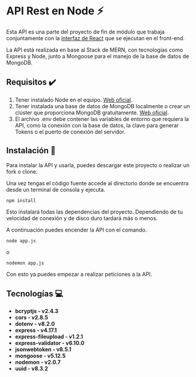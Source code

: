 # API Rest en Node :zap:

Esta API es una parte del proyecto de fin de módulo que trabaja conjuntamente con la [interfaz de React](https://github.com/RubenFern/Photodir-Front-React-PFM) que se ejecutan en el front-end.

La API está realizada en base al Stack de MERN, con tecnologías como Express y Node, junto a Mongoose para el manejo de la base de datos de MongoDB.

## Requisitos :heavy_check_mark:

1. Tener instalado Node en el equipo. [Web oficial](https://nodejs.org/en/).
2. Tener instalada una base de datos de MongoDB localmente o crear un clúster que proporciona MongoDB gratuitamente. [Web oficial](https://www.mongodb.com/).
3. El archivo .env debe contener las variables de entorno que requiera la API, como la conexión con la base de datos, la clave para generar Tokens o el puerto de conexión del servidor.

## Instalación :rocket:

Para instalar la API y usarla, puedes descargar este proyecto o realizar un fork o clone. 

Una vez tengas el código fuente accede al directorio donde se encuentra desde un terminal de consola y ejecuta.

```
npm install
```

Esto instalará todas las dependencias del proyecto. Dependiendo de tu velocidad de conexión y de disco duro tardará más o menos.

A continuación puedes encender la API con el comando.

```
node app.js
```

o

```
nodemon app.js
```

Con esto ya puedes empezar a realizar peticiones a la API.

## Tecnologías :computer:

- **bcryptjs - v2.4.3**
- **cors - v2.8.5**
- **dotenv - v8.2.0**
- **express - v4.17.1**
- **express-fileupload - v1.2.1**
- **express-validator - v6.10.0**
- **jsonwebtoken - v8.5.1**
- **mongoose - v5.12.5**
- **nodemon - v2.0.7**
- **uuid - v8.3.2**